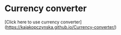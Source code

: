 # **Currency converter**
[Click here to use currency converter] (https://kajakopczynska.github.io/Currency-converter/)
